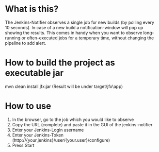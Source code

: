 # What is this?
The Jenkins-Notifier observes a single job for new builds (by polling every 10 seconds). In case of a new build a notification-window will pop up showing the results. This comes in handy when you want to observe long-running or often-executed jobs for a temporary time, without changing the pipeline to add alert.

# How to build the project as executable jar
mvn clean install jfx:jar
(Result will be under target\jfx\app)

# How to use
1) In the browser, go to the job which you would like to observe
2) Copy the URL (complete) and paste it in the GUI of the jenkins-notifier
3) Enter your Jenkins-Login username
4) Enter your Jenkins-Token (http://{your.jenkins}/user/{your.user}/configure)
5) Press Start
